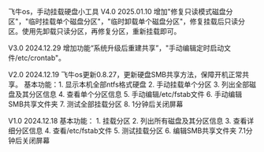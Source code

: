 飞牛os，手动挂载硬盘小工具
V4.0  2025.01.10 增加"修复只读模式磁盘分区"，"临时挂载单个磁盘分区"，"临时卸载单个磁盘分区"，修复挂载后只读分区。使用先卸载只读分区，再修复分区，重新挂载即可。

V3.0  2024.12.29 增加功能“系统升级后重建共享”，"手动编辑定时启动文件/etc/crontab"。

V2.0  2024.12.19 飞牛os更新0.8.27，更新硬盘SMB共享方法，保障开机正常共享。
                  基本功能：1. 显示本机全部ntfs格式硬盘
                          2. 手动挂载单个分区
                          3. 列出全部磁盘及其分区信息
                          4. 查看单个分区信息
                          5. 手动编辑/etc/fstab文件
                          6. 手动编辑SMB共享文件夹
                          7. 测试全部挂载分区
                          8. 1分钟后关闭屏幕

V1.0  2024.12.18 基本功能：
              1. 挂载分区
              2. 列出所有磁盘及其分区信息
              3. 查看详细分区信息
              4. 查看/etc/fstab文件
              5. 测试挂载分区
              6. 编辑SMB共享文件夹
              7.1分钟后关闭屏幕


